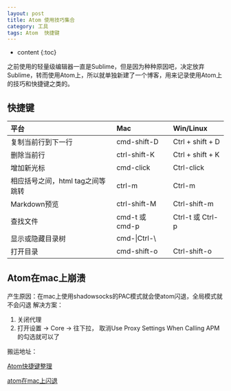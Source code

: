 ```yaml
---
layout: post
title: Atom 使用技巧集合
category: 工具
tags: Atom  快捷键
---
```


* content
{:toc}

之前使用的轻量级编辑器一直是Sublime，但是因为种种原因吧，决定放弃Sublime，转而使用Atom上，所以就单独新建了一个博客，用来记录使用Atom上的技巧和快捷键之类的。


## 快捷键

|平台|Mac |Win/Linux|
|:----|:------|:------|
|复制当前行到下一行|cmd-shift-D|Ctrl + shift + D|
|删除当前行|ctrl-shift-K|Ctrl + shift + K|
|增加新光标|cmd-click|Ctrl-click |
|相应括号之间，html tag之间等跳转|ctrl-m|Ctrl-m |
|Markdown预览|ctrl-shift-M|Ctrl-shift-m |
|  查找文件|cmd-t 或 cmd-p|Ctrl-t 或 Ctrl-p |
|  显示或隐藏目录树|cmd-\|Ctrl-\ |
|  打开目录|cmd-shift-o|Ctrl-shift-o |

## Atom在mac上崩溃
产生原因：在mac上使用shadowsocks的PAC模式就会使atom闪退，全局模式就不会闪退
解决方案：
1. 关闭代理
2. 打开设置 -> Core -> 往下拉， 取消Use Proxy Settings When Calling APM的勾选就可以了

搬运地址：    

[Atom快捷键整理](https://www.jianshu.com/p/e33f864981bb)  

[atom在mac上闪退](https://atom-china.org/t/topic/5735)
